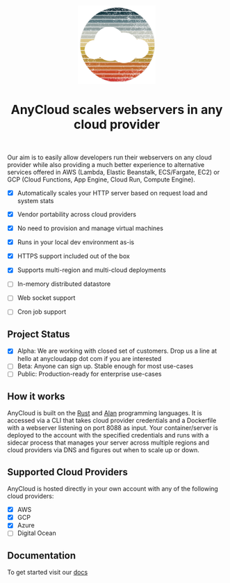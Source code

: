 <div align="center">
  <img src="./assets/anycloud.png" alt="drawing" width="180"/>
  <h1>AnyCloud scales webservers in any cloud provider</h2>
</div>
<br/>

Our aim is to easily allow developers run their webservers on any cloud provider while also providing a much better experience to alternative services offered in AWS (Lambda, Elastic Beanstalk, ECS/Fargate, EC2) or GCP (Cloud Functions, App Engine, Cloud Run, Compute Engine).

- [x] Automatically scales your HTTP server based on request load and system stats
- [x] Vendor portability across cloud providers
- [x] No need to provision and manage virtual machines
- [x] Runs in your local dev environment as-is
- [x] HTTPS support included out of the box
- [x] Supports multi-region and multi-cloud deployments
- [ ] In-memory distributed datastore
- [ ] Web socket support
- [ ] Cron job support


## Project Status

- [x] Alpha: We are working with closed set of customers. Drop us a line at hello at anycloudapp dot com if you are interested
- [ ] Beta: Anyone can sign up. Stable enough for most use-cases
- [ ] Public: Production-ready for enterprise use-cases

## How it works

AnyCloud is built on the [Rust](rust-lang.org) and [Alan](alan-lang.org) programming languages. It is accessed via a CLI that takes cloud provider credentials and a Dockerfile with a webserver listening on port 8088 as input. Your container/server is deployed to the account with the specified credentials and runs with a sidecar process that manages your server across multiple regions and cloud providers via DNS and figures out when to scale up or down.

## Supported Cloud Providers

AnyCloud is hosted directly in your own account with any of the following cloud providers:

- [x] AWS
- [x] GCP
- [x] Azure
- [ ] Digital Ocean

## Documentation

To get started visit our [docs](https://docs.anycloudapp.com)
